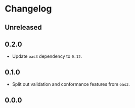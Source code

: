 # Changelog

## Unreleased

## 0.2.0

- Update `oas3` dependency to `0.12`.

## 0.1.0

- Split out validation and conformance features from `oas3`.

## 0.0.0
